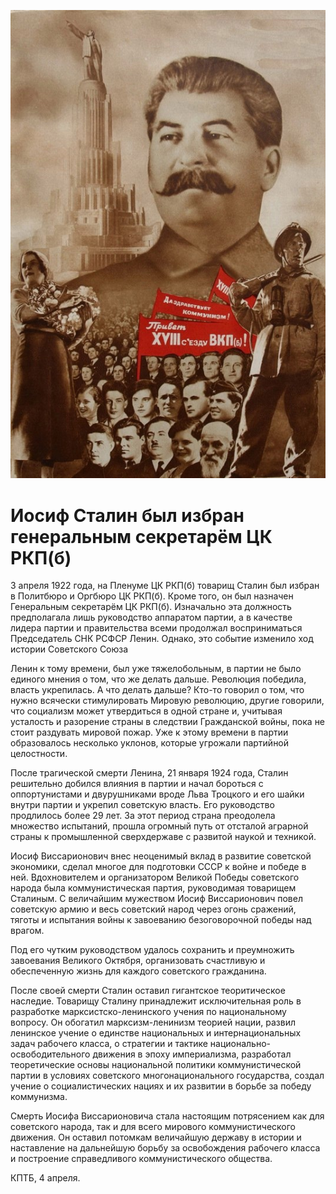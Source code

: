 ![](img/posts/04-04-2022.jpg)

# Иосиф Сталин был избран генеральным секретарём ЦК РКП(б)

3 апреля 1922 года, на Пленуме ЦК РКП(б) товарищ Сталин был избран в Политбюро и
Оргбюро ЦК РКП(б). Кроме того, он был назначен Генеральным секретарём ЦК
РКП(б). Изначально эта должность предполагала лишь руководство аппаратом партии,
а в качестве лидера партии и правительства всеми продолжал восприниматься
Председатель СНК РСФСР Ленин. Однако, это событие изменило ход истории
Советского Союза

Ленин к тому времени, был уже тяжелобольным, в партии не было единого мнения о
том, что же делать дальше. Революция победила, власть укрепилась. А что делать
дальше? Кто-то говорил о том, что нужно всячески стимулировать Мировую
революцию, другие говорили, что социализм может утвердиться в одной стране и,
учитывая усталость и разорение страны в следствии Гражданской войны, пока не
стоит раздувать мировой пожар. Уже к этому времени в партии образовалось
несколько уклонов, которые угрожали партийной целостности.

После трагической смерти Ленина, 21 января 1924 года, Сталин решительно добился
влияния в партии и начал бороться с оппортунистами и двурушниками вроде Льва
Троцкого и его шайки внутри партии и укрепил советскую власть. Его руководство
продлилось более 29 лет. За этот период страна преодолела множество испытаний,
прошла огромный путь от отсталой аграрной страны к промышленной сверхдержаве с
развитой наукой и техникой.

Иосиф Виссарионович внес неоценимый вклад в развитие советской экономики, сделал
многое для подготовки СССР к войне и победе в ней. Вдохновителем и организатором
Великой Победы советского народа была коммунистическая партия, руководимая
товарищем Сталиным. С величайшим мужеством Иосиф Виссарионович повел советскую
армию и весь советский народ через огонь сражений, тяготы и испытания войны к
завоеванию безоговорочной победы над врагом.

Под его чутким руководством удалось сохранить и преумножить завоевания Великого
Октября, организовать счастливую и обеспеченную жизнь для каждого советского
гражданина.

После своей смерти Сталин оставил гигантское теоритическое наследие. Товарищу
Сталину принадлежит исключительная роль в разработке марксистско-ленинского
учения по национальному вопросу. Он обогатил марксизм-ленинизм теорией нации,
развил ленинское учение о единстве национальных и интернациональных задач
рабочего класса, о стратегии и тактике национально-освободительного движения в
эпоху империализма, разработал теоретические основы национальной политики
коммунистической партии в условиях советского многонационального государства,
создал учение о социалистических нациях и их развитии в борьбе за победу
коммунизма.

Смерть Иосифа Виссарионовича стала настоящим потрясением как для советского
народа, так и для всего мирового коммунистического движения. Он оставил потомкам
величайшую державу в истории и наставление на дальнейшую борьбу за освобождения
рабочего класса и построение справедливого коммунистического общества.

КПТБ, 4 апреля.
